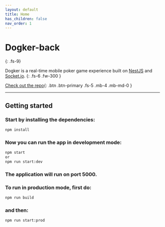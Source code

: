 ```yaml
---
layout: default
title: Home
has_children: false
nav_order: 1
---
```


# Dogker-back
{: .fs-9}

Dogker is a real-time mobile poker game experience built on [NestJS](https://nestjs.com/) and [Socket.io](https://socket.io/).
{: .fs-6 .fw-300 }

[Check out the repo](https://github.com/fulltimeforce/dogker-back){: .btn .btn-primary .fs-5 .mb-4 .mb-md-0 }

---

## Getting started

### Start by installing the dependencies:

```bash
npm install
```

### Now you can run the app in development mode:

```bash
npm start
or
npm run start:dev
```

### The application will run on port 5000.

### To run in production mode, first do:

```bash
npm run build
```

### and then:

```bash
npm run start:prod
```

